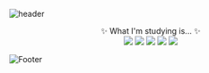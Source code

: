 ![header](https://capsule-render.vercel.app/api?type=waving&color=auto&height=150&section=header&fontSize=14)

<div align="center">
✨ What I'm studying is... ✨
<br/>
<img src="https://img.shields.io/badge/HTML-E34F26?style=flat-square&logo=HTML5&logoColor=white"/> <img src="https://img.shields.io/badge/CSS-1572B6?style=flat-square&logo=CSS3&logoColor=white"/> <img src="https://img.shields.io/badge/JavaScript-F7DF1E?style=flat-square&logo=JavaScript&logoColor=white"/> <img src="https://img.shields.io/badge/React-61DAFB?style=flat-square&logo=React&logoColor=white"/> <img src="https://img.shields.io/badge/Next.js-000000?style=flat-square&logo=Next.js&logoColor=white"/>
</div>



![Footer](https://capsule-render.vercel.app/api?type=waving&color=auto&height=150&section=footer)
